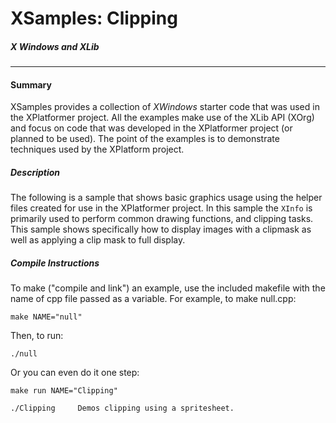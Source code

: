 # XSamples: Clipping #
##### X Windows and XLib
***
#### Summary

XSamples provides a collection of *XWindows* starter code that was used in the XPlatformer project.  All the examples make use of the XLib API (XOrg) and focus on code that was developed in the XPlatformer project (or planned to be used).  The point of the examples is to demonstrate techniques used by the XPlatform project.
		 
##### Description
The following is a sample that shows basic graphics usage using the helper files created for use in the XPlatformer project.  In this sample the `XInfo` is primarily used to perform common drawing functions, and clipping tasks.  This sample shows specifically how to display images with a clipmask as well as applying a clip mask to full display.

##### Compile Instructions

To make ("compile and link") an example, use the included makefile with 
the name of cpp file passed as a variable. For example, to make null.cpp:

	make NAME="null"

Then, to run:

	./null

Or you can even do it one step:

	make run NAME="Clipping"

    ./Clipping     Demos clipping using a spritesheet.